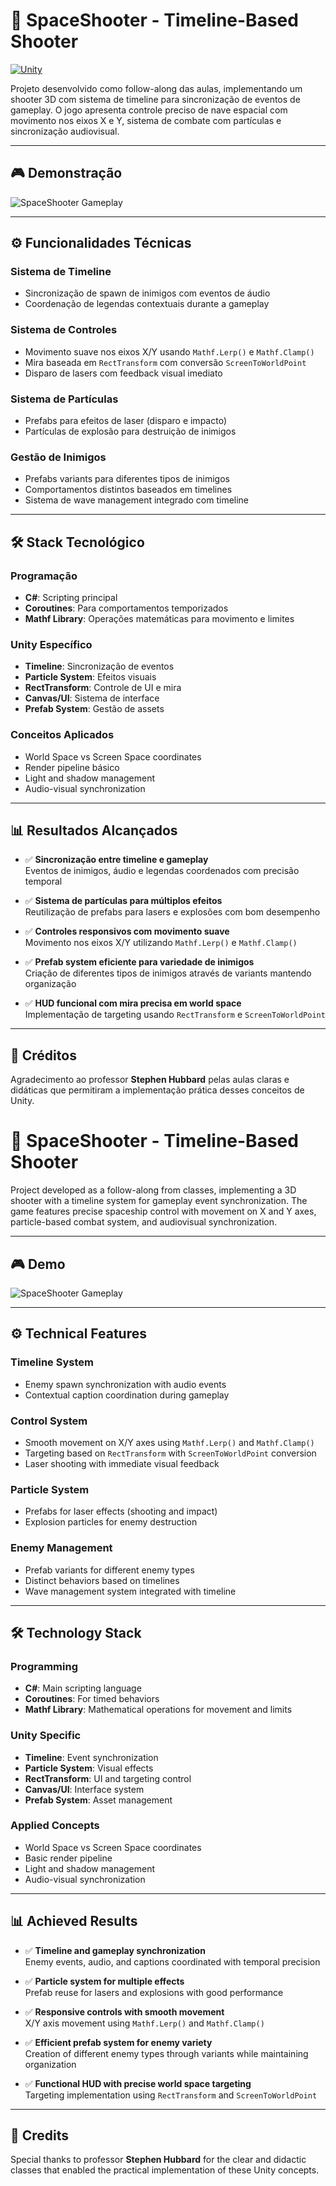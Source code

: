 # 🚀 SpaceShooter - Timeline-Based Shooter

[![Unity](https://img.shields.io/badge/Unity-2022.3+-000.svg?logo=unity)](https://unity.com)

Projeto desenvolvido como follow-along das aulas, implementando um shooter 3D com sistema de timeline para sincronização de eventos de gameplay. O jogo apresenta controle preciso de nave espacial com movimento nos eixos X e Y, sistema de combate com partículas e sincronização audiovisual.

---

## 🎮 Demonstração

![SpaceShooter Gameplay](SpaceShooter/Images)


---

## ⚙️ Funcionalidades Técnicas

### **Sistema de Timeline**
- Sincronização de spawn de inimigos com eventos de áudio
- Coordenação de legendas contextuais durante a gameplay

### **Sistema de Controles**
- Movimento suave nos eixos X/Y usando `Mathf.Lerp()` e `Mathf.Clamp()`
- Mira baseada em `RectTransform` com conversão `ScreenToWorldPoint`
- Disparo de lasers com feedback visual imediato

### **Sistema de Partículas**
- Prefabs para efeitos de laser (disparo e impacto)
- Partículas de explosão para destruição de inimigos

### **Gestão de Inimigos**
- Prefabs variants para diferentes tipos de inimigos
- Comportamentos distintos baseados em timelines
- Sistema de wave management integrado com timeline

---

## 🛠️ Stack Tecnológico

### **Programação**
- **C#**: Scripting principal
- **Coroutines**: Para comportamentos temporizados
- **Mathf Library**: Operações matemáticas para movimento e limites

### **Unity Específico**
- **Timeline**: Sincronização de eventos
- **Particle System**: Efeitos visuais
- **RectTransform**: Controle de UI e mira
- **Canvas/UI**: Sistema de interface
- **Prefab System**: Gestão de assets

### **Conceitos Aplicados**
- World Space vs Screen Space coordinates
- Render pipeline básico
- Light and shadow management
- Audio-visual synchronization

---

## 📊 Resultados Alcançados

- ✅ **Sincronização entre timeline e gameplay**  
  Eventos de inimigos, áudio e legendas coordenados com precisão temporal

- ✅ **Sistema de partículas para múltiplos efeitos**  
  Reutilização de prefabs para lasers e explosões com bom desempenho

- ✅ **Controles responsivos com movimento suave**  
  Movimento nos eixos X/Y utilizando `Mathf.Lerp()` e `Mathf.Clamp()`

- ✅ **Prefab system eficiente para variedade de inimigos**  
  Criação de diferentes tipos de inimigos através de variants mantendo organização

- ✅ **HUD funcional com mira precisa em world space**  
  Implementação de targeting usando `RectTransform` e `ScreenToWorldPoint`

---

## 🙏 Créditos

Agradecimento ao professor **Stephen Hubbard** pelas aulas claras e didáticas que permitiram a implementação prática desses conceitos de Unity.




# 🚀 SpaceShooter - Timeline-Based Shooter

Project developed as a follow-along from classes, implementing a 3D shooter with a timeline system for gameplay event synchronization. The game features precise spaceship control with movement on X and Y axes, particle-based combat system, and audiovisual synchronization.

---

## 🎮 Demo

![SpaceShooter Gameplay](SpaceShooter/Images)


---

## ⚙️ Technical Features

### **Timeline System**
- Enemy spawn synchronization with audio events
- Contextual caption coordination during gameplay

### **Control System**
- Smooth movement on X/Y axes using `Mathf.Lerp()` and `Mathf.Clamp()`
- Targeting based on `RectTransform` with `ScreenToWorldPoint` conversion
- Laser shooting with immediate visual feedback

### **Particle System**
- Prefabs for laser effects (shooting and impact)
- Explosion particles for enemy destruction

### **Enemy Management**
- Prefab variants for different enemy types
- Distinct behaviors based on timelines
- Wave management system integrated with timeline

---

## 🛠️ Technology Stack

### **Programming**
- **C#**: Main scripting language
- **Coroutines**: For timed behaviors
- **Mathf Library**: Mathematical operations for movement and limits

### **Unity Specific**
- **Timeline**: Event synchronization
- **Particle System**: Visual effects
- **RectTransform**: UI and targeting control
- **Canvas/UI**: Interface system
- **Prefab System**: Asset management

### **Applied Concepts**
- World Space vs Screen Space coordinates
- Basic render pipeline
- Light and shadow management
- Audio-visual synchronization

---

## 📊 Achieved Results

- ✅ **Timeline and gameplay synchronization**  
  Enemy events, audio, and captions coordinated with temporal precision

- ✅ **Particle system for multiple effects**  
  Prefab reuse for lasers and explosions with good performance

- ✅ **Responsive controls with smooth movement**  
  X/Y axis movement using `Mathf.Lerp()` and `Mathf.Clamp()`

- ✅ **Efficient prefab system for enemy variety**  
  Creation of different enemy types through variants while maintaining organization

- ✅ **Functional HUD with precise world space targeting**  
  Targeting implementation using `RectTransform` and `ScreenToWorldPoint`

---

## 🙏 Credits

Special thanks to professor **Stephen Hubbard** for the clear and didactic classes that enabled the practical implementation of these Unity concepts.